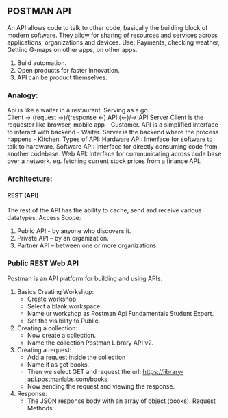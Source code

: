 ## POSTMAN API

An API allows code to talk to other code, basically the building block of modern software.
They allow for sharing of resources and services across applications, organizations and devices.
Use: Payments, checking weather, Getting G-maps on other apps, on other apps.
1. Build automation.
2. Open products for faster innovation.
3. API can be product themselves.

### Analogy:

Api is like a waiter in a restaurant. Serving as a go.	
Client ->   (request  →)/(response <-)  API  (<-)/→  API Server
Client is the requester like browser, mobile app - Customer.
API is a simplified interface to interact with backend - Waiter.
Server is the backend where the process happens - Kitchen.
Types of API:
Hardware API: Interface for software to talk to hardware.
Software API: Interface for directly consuming code from another codebase.
Web API: Interface for communicating across code base over a network.
    eg. fetching current stock prices from a finance API.

### Architecture:

#### REST (API)
The rest of the API has the ability to cache, send and receive various datatypes.
Access Scope: 
1. Public API - by anyone who discovers it.
2. Private API – by an organization.
3. Partner API – between one or more organizations.


### Public REST Web API

Postman is an API platform for building and using APIs.
1. Basics Creating Workshop:
	- Create workshop.
	- Select a blank workspace.
	- Name ur workshop as Postman Api Fundamentals Student Expert.
	- Set the visibility to Public.
2. Creating a collection:	
    - Now create a collection. 
	- Name the collection Postman Library API v2.
3. Creating a request:
	- Add a request inside the collection 
	- Name it as get books.
	- Then we select GET and request the url:  https://library-api.postmanlabs.com/books
	- Now sending the request and viewing the response.
4. Response:
    - The JSON response body with an array of object (books).
Request Methods:

 

